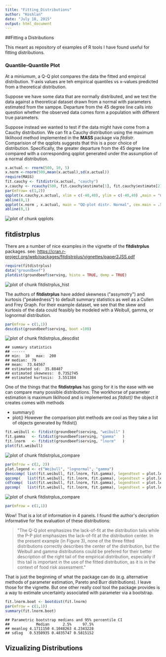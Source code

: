 ```yaml
---
title: "Fitting_Distributions"
author: "Koshlan"
date: "July 18, 2015"
output: html_document
---
```


##Fitting a Distributions

This meant as repository of examples of R tools I have found useful for fitting distributions.

### Quantile-Quantile Plot

At a miniumum, a Q-Q plot compares the data the fitted and empircal distribution. 
Y-axis values are teh empirical quantiles vs x-values predicted from a theoretical 
distribution. 

Suppose we have some data that are normally distributed, and we test the data against 
a theoretical dataset drawn from a normal with parameters estimated from the samppe.
Departure from the 45 degree line calls into question whether the observed data 
comes form a population with different true parameters.  

Suppose instead we wanted to test if the data might have come from a Cauchy distribution. 
We can fit a Cauchy distribution using the maximum liklihood method implemented
in the **MASS** package via *fitdistr*. Comparision of the qqplots suggests that 
this is a poor choice of distribution. Specifically, the greater departure from the 45 degree line compared with a corresponding qqplot generated under the assumption of a normal distribution.


```r
x.actual <- rnorm(500, 10, 5)
x.norm <-rnorm(500,mean(x.actual),sd(x.actual))
require(MASS)
fit.cauchy <- fitdistr(x.actual, "cauchy")
x.cauchy <- rcauchy(500, fit.cauchy$estimate[1], fit.cauchy$estimate[2])
par(mfrow= c(1,2))
qqplot(x.cauchy,x.actual, xlim = c(-40,40), ylim = c(-40,40) ,main = "QQ-plot distr. Cauchy", cex.main =.5)
abline(0,1)
qqplot(x.norm , x.actual, main = "QQ-plot distr. Normal", cex.main = .5, xlim = c(-40,40), ylim = c(-40,40))
abline(0,1)
```

![plot of chunk qqplots](figure/qqplots-1.png) 

## fitdistrplus

There are a number of nice examples in the vignette of the **fitdistrplus** packages.
see: https://cran.r-project.org/web/packages/fitdistrplus/vignettes/paper2JSS.pdf



```r
require(fitdistrplus)
data("groundbeef")
plotdist(groundbeef$serving, histo = TRUE, demp = TRUE)
```

![plot of chunk fitdistrplus_hist](figure/fitdistrplus_hist-1.png) 

The authors of **fitdistrplus** have added skewness ("assymotry") and kurtosis ("peakedness") to default summary statistics as well as a Cullen and Frey Graph. For their example dataset, we see that the skew and kurtosis of the data could feasibly be modeled with a Weibull, gamma, or lognormal distribution.



```r
par(mfrow = c(1,1))
descdist(groundbeef$serving, boot =100)
```

![plot of chunk fitdistrplus_descdist](figure/fitdistrplus_descdist-1.png) 

```
## summary statistics
## ------
## min:  10   max:  200 
## median:  79 
## mean:  73.64567 
## estimated sd:  35.88487 
## estimated skewness:  0.7352745 
## estimated kurtosis:  3.551384
```

One of the things that the **fitdistrplus** has going for it is the ease with we can compare many possible 
distributions. The workhorse of parameter estimation is maximum liklihood and is implemented as *fitdist()*
the object it creates comes with methods
* summary() 
* plot()
However the comparison plot methods are cool as they take a list of objects generated by fitdist()


```r
fit.weibull <- fitdist(groundbeef$serving, "weibull" )
fit.gamma   <- fitdist(groundbeef$serving, "gamma"   ) 
fit.lnorm   <- fitdist(groundbeef$serving, "lnorm"   )
plot(fit.weibull)
```

![plot of chunk fitdistrplus_compare](figure/fitdistrplus_compare-1.png) 

```r
par(mfrow = c(2, 2))
plot.legend <- c("Weibull", "lognormal", "gamma")
denscomp( list(fit.weibull, fit.lnorm, fit.gamma), legendtext = plot.legend)
qqcomp(   list(fit.weibull, fit.lnorm, fit.gamma), legendtext = plot.legend)
cdfcomp(  list(fit.weibull, fit.lnorm, fit.gamma), legendtext = plot.legend)
ppcomp(   list(fit.weibull, fit.lnorm, fit.gamma), legendtext = plot.legend)
```

![plot of chunk fitdistrplus_compare](figure/fitdistrplus_compare-2.png) 

```r
par(mfrow = c(1,1))
```

Wow! That is a lot of information in 4 panels. I found the author's decription informative for the evaluation of these distributions:

> "The Q-Q plot emphasizes the lack-of-fit at the distribution tails while the P-P plot emphasizes the lack-of-fit at the distribution center. In the present example (in Figure 3), none of the three fitted distributions correctly describes the center of the distribution, but the Weibull and gamma distributions could be prefered for their better description of the right tail of the empirical distribution, especially if this tail is important in the use of the fitted distribution, as it is in the context of food risk assessment."

That is just the beginning of what the package can do (e.g. alternative methods of parameter estimation, Pareto and Burr distributions). I leave those for the vignette. But one other really cool tool the 
package provides is a way to estimate uncertainty associated with parameter via a bootstrap.


```r
fit.lnorm.boot <- bootdist(fit.lnorm)
par(mfrow = c(1,1))
summary(fit.lnorm.boot)
```

```
## Parametric bootstrap medians and 95% percentile CI 
##            Median      2.5%     97.5%
## meanlog 4.1711150 4.1048263 4.2343228
## sdlog   0.5350935 0.4835747 0.5815152
```

## Vizualizing Distributions








